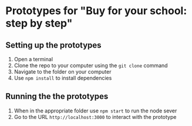 # Prototypes for "Buy for your school: step by step"

## Setting up the prototypes

1. Open a terminal
1. Clone the repo to your computer using the `git clone` command
1. Navigate to the folder on your computer
1. Use `npm install` to install dependencies

## Running the the prototypes

1. When in the appropriate folder use `npm start` to run the node sever
1. Go to the URL `http://localhost:3000` to interact with the prototype
